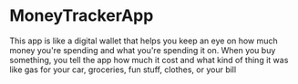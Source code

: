 # MoneyTrackerApp
This app is like a digital wallet that helps you keep an eye on how much money you're spending and what you're spending it on. When you buy something, you tell the app how much it cost and what kind of thing it was like gas for your car, groceries, fun stuff, clothes, or your bill
